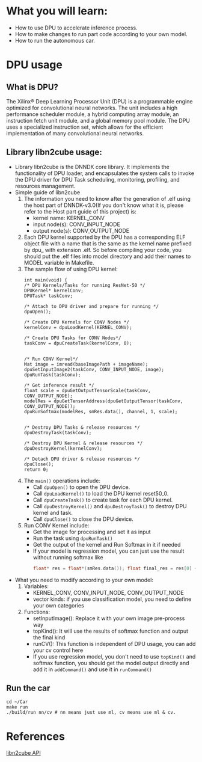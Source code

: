 <!--
 * @Author: Sauron Wu
 * @GitHub: wutianze
 * @Email: 1369130123qq@gmail.com
 * @Date: 2019-10-15 09:17:19
 * @LastEditors: Sauron Wu
 * @LastEditTime: 2019-10-31 15:39:10
 * @Description: 
 -->
# What you will learn:
- How to use DPU to accelerate inference process.
- How to make changes to run part code according to your own model.
- How to run the autonomous car.

# DPU usage
## What is DPU?
The Xilinx® Deep Learning Processor Unit (DPU) is a programmable engine optimized for convolutional
neural networks. The unit includes a high performance scheduler module, a hybrid computing array
module, an instruction fetch unit module, and a global memory pool module. The DPU uses a
specialized instruction set, which allows for the efficient implementation of many convolutional neural
networks.

## Library libn2cube usage:
- Library libn2cube is the DNNDK core library. It implements the functionality of DPU loader, and
encapsulates the system calls to invoke the DPU driver for DPU Task scheduling, monitoring, profiling,
and resources management. 
- Simple guide of libn2cube
   1. The information you need to know after the generation of .elf using the host part of DNNDK-v3.0(If you don't know what it is, please refer to the Host part guide of this project) is:
      -  kernel name: KERNEL_CONV
      -  input node(s): CONV_INPUT_NODE
      -  output node(s): CONV_OUTPUT_NODE  
   2. Each DPU kernel supported by the DPU has a corresponding ELF object file with a name that is the same as the kernel name prefixed by dpu_ with extension .elf. So before compiling your code, you should put the .elf files into model directory and add their names to MODEL variable in Makefile.  
   3. The sample flow of using DPU kernel:  
         ```  
         int main(void) {
         /* DPU Kernels/Tasks for running ResNet-50 */
         DPUKernel* kernelConv;
         DPUTask* taskConv;

         /* Attach to DPU driver and prepare for running */
         dpuOpen();

         /* Create DPU Kernels for CONV Nodes */
         kernelConv = dpuLoadKernel(KERNEL_CONV);

         /* Create DPU Tasks for CONV Nodes*/
         taskConv = dpuCreateTask(kernelConv, 0);


         /* Run CONV Kernel*/
         Mat image = imread(baseImagePath + imageName);
         dpuSetInputImage2(taskConv, CONV_INPUT_NODE, image);
         dpuRunTask(taskConv);

         /* Get inference result */
         float scale = dpuGetOutputTensorScale(taskConv, CONV_OUTPUT_NODE);
         modelRes = dpuGetTensorAddress(dpuGetOutputTensor(taskConv, CONV_OUTPUT_NODE));
         dpuRunSoftmax(modelRes, smRes.data(), channel, 1, scale);


         /* Destroy DPU Tasks & release resources */
         dpuDestroyTask(taskConv);

         /* Destroy DPU Kernel & release resources */
         dpuDestroyKernel(kernelConv);

         /* Detach DPU driver & release resources */
         dpuClose();
         return 0;

         ```
   4. The `main()` operations include:
        - Call `dpuOpen()` to open the DPU device.
        - Call `dpuLoadKernel()` to load the DPU kernel reset50_0.
        - Call `dpuCreateTask()` to create task for each DPU kernel.
        - Call `dpuDestroyKernel()` and `dpuDestroyTask()` to destroy DPU kernel and task.
        - Call `dpuClose()` to close the DPU device.
   5. Run CONV Kernel include:
        - Get the image for processing and set it as input
        - Run the task using `dpuRunTask()`
        - Get the output of the kernel and Run Softmax in it if needed
        - If your model is regression model, you can just use the result without running softmax like 
            ```c++
            float* res = float*(smRes.data()); float final_res = res[0] + res[1]
            ``` 
- What you need to modify according to your own model:
    1. Variables:
        - KERNEL_CONV, CONV_INPUT_NODE, CONV_OUTPUT_NODE
        - vector<string> kinds: if you use classification model, you need to define your own categories
    2. Functions:
        - setInputImage(): Replace it with your own image pre-process way
        - topKind(): It will use the results of softmax function and output the final kind
        - runCV(): This function is independent of DPU usage, you can add your cv control here
        - If you use regression model, you don't need to use `topKind()` and softmax function, you should get the model output directly and add it in `addCommand()` and use it in `runCommand()`

## Run the car
```shell
cd ~/Car
make run
./build/run nn/cv # nn means just use ml, cv means use ml & cv.
```
# References
[libn2cube API](https://www.xilinx.com/support/documentation/sw_manuals/ai_inference/v1_5/ug1327-dnndk-user-guide.pdf)